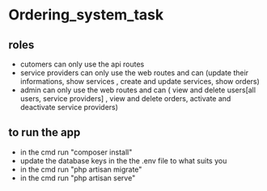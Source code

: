 # Ordering_system_task 

## roles
- cutomers can only use the api routes 
- service providers can only use the web routes and can (update their informations, show services , create and update services, show orders)
- admin can only use the web routes and can ( view and delete users[all users, service providers] , view and delete orders, activate and deactivate service providers) 


## to run the app 

- in the cmd run "composer install"
- update the database keys in the the .env file to what suits you
- in the cmd run "php artisan migrate"
- in the cmd run "php artisan serve"
